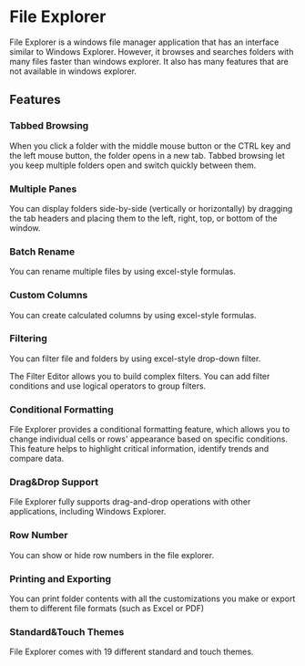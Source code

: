 # File Explorer

File Explorer is a windows file manager application that has an interface similar to Windows Explorer.
However, it browses and searches folders with many files faster than windows explorer.
It also has many features that are not available in windows explorer.

## Features

### Tabbed Browsing

When you click a folder with the middle mouse button or the CTRL key and the left mouse button, the folder opens in a new tab.
Tabbed browsing let you keep multiple folders open and switch quickly between them.

### Multiple Panes

You can display folders side-by-side (vertically or horizontally) by dragging the tab headers and placing them to the left, right, top, or bottom of the window.

### Batch Rename

You can rename multiple files by using excel-style formulas.

### Custom Columns

You can create calculated columns by using excel-style formulas.

### Filtering

You can filter file and folders by using excel-style drop-down filter.

The Filter Editor allows you to build complex filters. You can add filter conditions and use logical operators to group filters.

### Conditional Formatting

File Explorer provides a conditional formatting feature, which allows you to change individual cells or rows' appearance based on specific conditions.
This feature helps to highlight critical information, identify trends and compare data.

### Drag&Drop Support

File Explorer fully supports drag-and-drop operations with other applications, including Windows Explorer.

### Row Number

You can show or hide row numbers in the file explorer.

### Printing and Exporting

You can print folder contents with all the customizations you make or export them to different file formats (such as Excel or PDF)

### Standard&Touch Themes

File Explorer comes with 19 different standard and touch themes.

